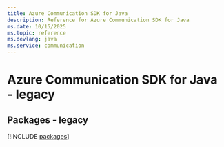 ```yaml
---
title: Azure Communication SDK for Java
description: Reference for Azure Communication SDK for Java
ms.date: 10/15/2025
ms.topic: reference
ms.devlang: java
ms.service: communication
---
```

# Azure Communication SDK for Java - legacy
## Packages - legacy
[!INCLUDE [packages](communication-index.md)]